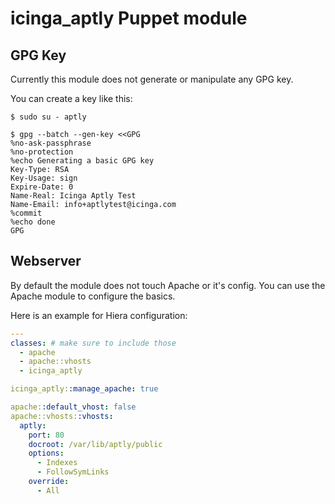 # icinga_aptly Puppet module

## GPG Key

Currently this module does not generate or manipulate any GPG key.

You can create a key like this:

```
$ sudo su - aptly

$ gpg --batch --gen-key <<GPG
%no-ask-passphrase
%no-protection
%echo Generating a basic GPG key
Key-Type: RSA
Key-Usage: sign
Expire-Date: 0
Name-Real: Icinga Aptly Test
Name-Email: info+aptlytest@icinga.com
%commit
%echo done
GPG
```

## Webserver

By default the module does not touch Apache or it's config. You can use the Apache module to configure the basics.

Here is an example for Hiera configuration:

```yaml
---
classes: # make sure to include those
  - apache
  - apache::vhosts
  - icinga_aptly

icinga_aptly::manage_apache: true

apache::default_vhost: false
apache::vhosts::vhosts:
  aptly:
    port: 80
    docroot: /var/lib/aptly/public
    options:
      - Indexes
      - FollowSymLinks
    override:
      - All
```
